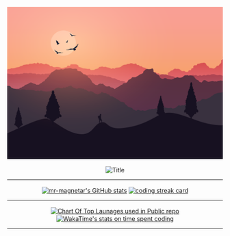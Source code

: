 
![Banner Image](/mountains.png)
<p align="center"><img   alt="Title" src="https://readme-typing-svg.herokuapp.com?font=VT323&size=48&pause=500&color=d54952&background=17112100&center=true&vCenter=true&repeat=true&random=false&width=700&height=70&lines=+Hello%2C+I'm+Pranjal+Negi%2C;+An+aspiring+Game+Developer."/></p>


---
<p align="center">
<a href="#"><img align="center" width=390 height=200 alt="mr-magnetar's GitHub stats" src="https://github-readme-stats.vercel.app/api?username=mr-magnetar&show_icons=true&bg_color=00000000&title_color=d54952&icon_color=fbd5ad&hide_border=true&text_color=777777&rank_icon=percentile"/></a>
<a href="#"><img align="center" width=390 height=200 alt="coding streak card" src="https://github-readme-streak-stats.herokuapp.com?user=mr-magnetar&theme=github-dark&hide_border=true&card_width=500&card_height=200&stroke=643541&ring=d54952&fire=643541&dates=d54952&currStreakNum=fbd5ad&sideNums=777777&currStreakLabel=777777&sideLabels=777777&background=EB545400)" /></a>
</p>

---

<p align="center">
<a href="#"><img align="center" width=390 height=200 alt="Chart Of Top Launages used in Public repo" src="https://github-readme-stats.vercel.app/api/top-langs/?username=mr-magnetar&show_icons=true&bg_color=00000000&title_color=d54952&icon_color=fbd5ad&hide_border=true&text_color=777777&card_width=500" /></a>
<a href="#"><img align="center" width=390 height=200 alt="WakaTime's stats on time spent coding" src="https://github-readme-stats.vercel.app/api/wakatime?username=mr_magnetar&show_icons=true&bg_color=00000000&title_color=d54952&icon_color=fbd5ad&hide_border=true&text_color=777777" /></a>
</p>


---





